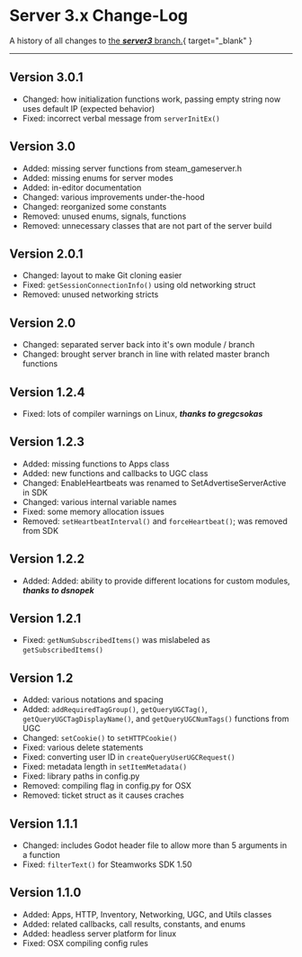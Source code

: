 # Server 3.x Change-Log

A history of all changes to [the ***server3*** branch.](https://github.com/CoaguCo-Industries/GodotSteam-Server/tree/godot3){ target="\_blank" }

---

## Version 3.0.1

- Changed: how initialization functions work, passing empty string now uses default IP (expected behavior)
- Fixed: incorrect verbal message from `serverInitEx()`

## Version 3.0

- Added: missing server functions from steam_gameserver.h
- Added: missing enums for server modes
- Added: in-editor documentation
- Changed: various improvements under-the-hood
- Changed: reorganized some constants
- Removed: unused enums, signals, functions
- Removed: unnecessary classes that are not part of the server build

## Version 2.0.1

* Changed: layout to make Git cloning easier
* Fixed: `getSessionConnectionInfo()` using old networking struct
* Removed: unused networking stricts

## Version 2.0

* Changed: separated server back into it's own module / branch
* Changed: brought server branch in line with related master branch functions

## Version 1.2.4

* Fixed: lots of compiler warnings on Linux, ***thanks to gregcsokas***

## Version 1.2.3

* Added: missing functions to Apps class
* Added: new functions and callbacks to UGC class
* Changed: EnableHeartbeats was renamed to SetAdvertiseServerActive in SDK
* Changed: various internal variable names
* Fixed: some memory allocation issues
* Removed: `setHeartbeatInterval()` and `forceHeartbeat()`; was removed from SDK

## Version 1.2.2

* Added: Added: ability to provide different locations for custom modules, ***thanks to dsnopek***

## Version 1.2.1

* Fixed: `getNumSubscribedItems()` was mislabeled as `getSubscribedItems()`

## Version 1.2

* Added: various notations and spacing
* Added: `addRequiredTagGroup()`, `getQueryUGCTag()`, `getQueryUGCTagDisplayName()`, and `getQueryUGCNumTags()` functions from UGC
* Changed: `setCookie()` to `setHTTPCookie()`
* Fixed: various delete statements
* Fixed: converting user ID in `createQueryUserUGCRequest()`
* Fixed: metadata length in `setItemMetadata()`
* Fixed: library paths in config.py
* Removed: compiling flag in config.py for OSX
* Removed: ticket struct as it causes craches

## Version 1.1.1

* Changed: includes Godot header file to allow more than 5 arguments in a function
* Fixed: `filterText()` for Steamworks SDK 1.50

## Version 1.1.0

* Added: Apps, HTTP, Inventory, Networking, UGC, and Utils classes
* Added: related callbacks, call results, constants, and enums
* Added: headless server platform for linux
* Fixed: OSX compiling config rules

